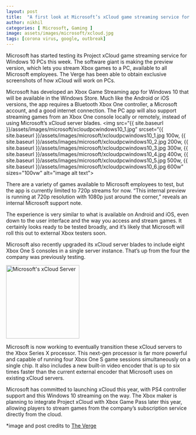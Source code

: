 ```yaml
---
layout: post
title:  "A first look at Microsoft’s xCloud game streaming service for Windows PCs"
author: nikhil
categories: [ Microsoft, Gaming ]
image: assets/images/microsoft/xcloud.jpg
tags: [corona virus, google, outbreak]
---
```

Microsoft has started testing its Project xCloud game streaming service for Windows 10 PCs this week. The software giant is making the preview version, which lets you stream Xbox games to a PC, available to all Microsoft employees. The Verge has been able to obtain exclusive screenshots of how xCloud will work on PCs.

Microsoft has developed an Xbox Game Streaming app for Windows 10 that will be available in the Windows Store. Much like the Android or iOS versions, the app requires a Bluetooth Xbox One controller, a Microsoft account, and a good internet connection. The PC app will also support streaming games from an Xbox One console locally or remotely, instead of using Microsoft’s xCloud server blades.
<img src=“{{ site.baseurl }}/assets/images/microsoft/xcloudpcwindows10_1.jpg”
srcset=“{{ site.baseurl }}/assets/images/microsoft/xcloudpcwindows10_1.jpg 100w, {{ site.baseurl }}/assets/images/microsoft/xcloudpcwindows10_2.jpg 200w, {{ site.baseurl }}/assets/images/microsoft/xcloudpcwindows10_3.jpg 300w, {{ site.baseurl }}/assets/images/microsoft/xcloudpcwindows10_4.jpg 400w, {{ site.baseurl }}/assets/images/microsoft/xcloudpcwindows10_5.jpg 500w, {{ site.baseurl }}/assets/images/microsoft/xcloudpcwindows10_6.jpg 600w” sizes="100vw" alt="image alt text">

There are a variety of games available to Microsoft employees to test, but the app is currently limited to 720p streams for now. “This internal preview is running at 720p resolution with 1080p just around the corner,” reveals an internal Microsoft support note.

The experience is very similar to what is available on Android and iOS, even down to the user interface and the way you access and stream games. It certainly looks ready to be tested broadly, and it’s likely that Microsoft will roll this out to external Xbox testers soon.

Microsoft also recently upgraded its xCloud server blades to include eight Xbox One S consoles in a single server instance. That’s up from the four the company was previously testing.

<img src="{{ site.baseurl }}/assets/images/microsoft/xcloudblade.jpg" alt="Microsoft's xCloud Server" style="width:200px;"/>

Microsoft is now working to eventually transition these xCloud servers to the Xbox Series X processor. This next-gen processor is far more powerful and capable of running four Xbox One S game sessions simultaneously on a single chip. It also includes a new built-in video encoder that is up to six times faster than the current external encoder that Microsoft uses on existing xCloud servers.

Microsoft has committed to launching xCloud this year, with PS4 controller support and this Windows 10 streaming on the way. The Xbox maker is planning to integrate Project xCloud with Xbox Game Pass later this year, allowing players to stream games from the company’s subscription service directly from the cloud.

*image and post credits to <a href="https://www.theverge.com/">The Verge</a>